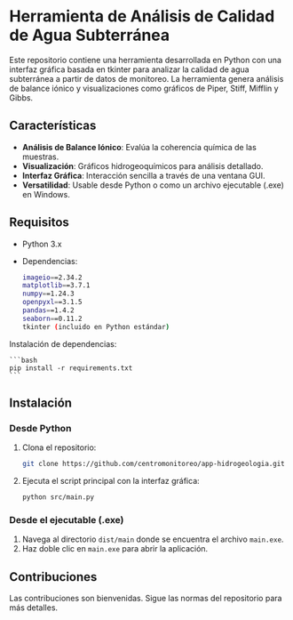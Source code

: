 # Herramienta de Análisis de Calidad de Agua Subterránea

Este repositorio contiene una herramienta desarrollada en Python con una interfaz gráfica basada en tkinter para analizar la calidad de agua subterránea a partir de datos de monitoreo. La herramienta genera análisis de balance iónico y visualizaciones como gráficos de Piper, Stiff, Mifflin y Gibbs.

## Características

- **Análisis de Balance Iónico**: Evalúa la coherencia química de las muestras.
- **Visualización**: Gráficos hidrogeoquímicos para análisis detallado.
- **Interfaz Gráfica**: Interacción sencilla a través de una ventana GUI.
- **Versatilidad**: Usable desde Python o como un archivo ejecutable (.exe) en Windows.

## Requisitos

- Python 3.x
- Dependencias:

    ```bash
    imageio==2.34.2
    matplotlib==3.7.1
    numpy==1.24.3
    openpyxl==3.1.5
    pandas==1.4.2
    seaborn==0.11.2
    tkinter (incluido en Python estándar)
    ```

Instalación de dependencias:

    ```bash
    pip install -r requirements.txt
    ```

## Instalación

### Desde Python

1. Clona el repositorio:

    ```bash
    git clone https://github.com/centromonitoreo/app-hidrogeologia.git
    ```

2. Ejecuta el script principal con la interfaz gráfica:

    ```bash
    python src/main.py
    ```

### Desde el ejecutable (.exe)

1. Navega al directorio `dist/main` donde se encuentra el archivo `main.exe`.
2. Haz doble clic en `main.exe` para abrir la aplicación.

## Contribuciones

Las contribuciones son bienvenidas. Sigue las normas del repositorio para más detalles.
